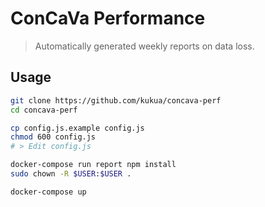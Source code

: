 # ConCaVa Performance

> Automatically generated weekly reports on data loss.

## Usage

```bash
git clone https://github.com/kukua/concava-perf
cd concava-perf

cp config.js.example config.js
chmod 600 config.js
# > Edit config.js

docker-compose run report npm install
sudo chown -R $USER:$USER .

docker-compose up
```
